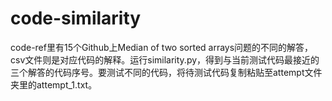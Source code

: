 # code-similarity
code-ref里有15个Github上Median of two sorted arrays问题的不同的解答，csv文件则是对应代码的解释。运行similarity.py，得到与当前测试代码最接近的三个解答的代码序号。要测试不同的代码，将待测试代码复制粘贴至attempt文件夹里的attempt_1.txt。
